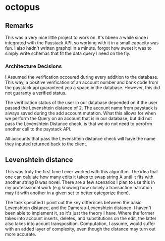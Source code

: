 # octopus


## Remarks
This was a very nice little project to work on. It's bbeen a while since i integrated with the Paystack API, so working with it in a small capacity was fun. i also hadn't written graphql in a minute. forgot how sweet it was to simply write schemas that fit the data query I need on the fly.

### Architecture Decisions
I Assumed the verification occoured during every addition to the database. This way, a positive verification of an account number and bank code from the paystack api guaranteed you a space in the database. However, this did not guaranty a verified status.

The verification status of the user in our database depended on if the user passed the Levenshtein distance of 2. The account name from paystack is always saved during the add account mutation. What this allows for when we perform the Query on an account that is in our database, but did not pass the Levenshtein Distance check, is that we do not need to perofrm another call to the paystack API.

All accounts that pass the Levenshtein distance check will have the name they inputed returned back to the client.



## Levenshtein distance
This was truly the first time I ever worked with this algorithm. The idea that one can calulate how many edits it takes to swap string A until it fits with another string B was novel. There are a few scenarios I plan to use this In my professsional work (e.g knowing how closely a transaction narration may fit with another in a given set to better categorize them). 

The task specified I point out the key differnces between the basic Levenshtein distance, and the Damerau-Levenshtein distance. I haven't been able to implement it, so it's just the theory I have. Where the former takes into account inserts, deletes, and substitutions on the edit, the latter also takes into acount transposition. Computation, I assume, would suffer with an added layer of complexity, even though the distance may turn out more accurate.
